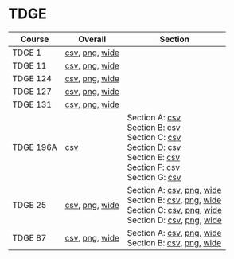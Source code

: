 # TDGE

| Course | Overall | Section |
| ------ | ------- | ------- |
| TDGE 1 | [csv](https://github.com/UCSD-Historical-Enrollment-Data/2025Winter/blob/main/overall/TDGE%201.csv), [png](https://raw.githubusercontent.com/UCSD-Historical-Enrollment-Data/2025Winter/main/plot_overall/TDGE%201.png), [wide](https://raw.githubusercontent.com/UCSD-Historical-Enrollment-Data/2025Winter/main/plot_overall_wide/TDGE%201.png) |  |
| TDGE 11 | [csv](https://github.com/UCSD-Historical-Enrollment-Data/2025Winter/blob/main/overall/TDGE%2011.csv), [png](https://raw.githubusercontent.com/UCSD-Historical-Enrollment-Data/2025Winter/main/plot_overall/TDGE%2011.png), [wide](https://raw.githubusercontent.com/UCSD-Historical-Enrollment-Data/2025Winter/main/plot_overall_wide/TDGE%2011.png) |  |
| TDGE 124 | [csv](https://github.com/UCSD-Historical-Enrollment-Data/2025Winter/blob/main/overall/TDGE%20124.csv), [png](https://raw.githubusercontent.com/UCSD-Historical-Enrollment-Data/2025Winter/main/plot_overall/TDGE%20124.png), [wide](https://raw.githubusercontent.com/UCSD-Historical-Enrollment-Data/2025Winter/main/plot_overall_wide/TDGE%20124.png) |  |
| TDGE 127 | [csv](https://github.com/UCSD-Historical-Enrollment-Data/2025Winter/blob/main/overall/TDGE%20127.csv), [png](https://raw.githubusercontent.com/UCSD-Historical-Enrollment-Data/2025Winter/main/plot_overall/TDGE%20127.png), [wide](https://raw.githubusercontent.com/UCSD-Historical-Enrollment-Data/2025Winter/main/plot_overall_wide/TDGE%20127.png) |  |
| TDGE 131 | [csv](https://github.com/UCSD-Historical-Enrollment-Data/2025Winter/blob/main/overall/TDGE%20131.csv), [png](https://raw.githubusercontent.com/UCSD-Historical-Enrollment-Data/2025Winter/main/plot_overall/TDGE%20131.png), [wide](https://raw.githubusercontent.com/UCSD-Historical-Enrollment-Data/2025Winter/main/plot_overall_wide/TDGE%20131.png) |  |
| TDGE 196A | [csv](https://github.com/UCSD-Historical-Enrollment-Data/2025Winter/blob/main/overall/TDGE%20196A.csv) | Section A: [csv](https://github.com/UCSD-Historical-Enrollment-Data/2025Winter/blob/main/section/TDGE%20196A_A.csv)<br>Section B: [csv](https://github.com/UCSD-Historical-Enrollment-Data/2025Winter/blob/main/section/TDGE%20196A_B.csv)<br>Section C: [csv](https://github.com/UCSD-Historical-Enrollment-Data/2025Winter/blob/main/section/TDGE%20196A_C.csv)<br>Section D: [csv](https://github.com/UCSD-Historical-Enrollment-Data/2025Winter/blob/main/section/TDGE%20196A_D.csv)<br>Section E: [csv](https://github.com/UCSD-Historical-Enrollment-Data/2025Winter/blob/main/section/TDGE%20196A_E.csv)<br>Section F: [csv](https://github.com/UCSD-Historical-Enrollment-Data/2025Winter/blob/main/section/TDGE%20196A_F.csv)<br>Section G: [csv](https://github.com/UCSD-Historical-Enrollment-Data/2025Winter/blob/main/section/TDGE%20196A_G.csv) |
| TDGE 25 | [csv](https://github.com/UCSD-Historical-Enrollment-Data/2025Winter/blob/main/overall/TDGE%2025.csv), [png](https://raw.githubusercontent.com/UCSD-Historical-Enrollment-Data/2025Winter/main/plot_overall/TDGE%2025.png), [wide](https://raw.githubusercontent.com/UCSD-Historical-Enrollment-Data/2025Winter/main/plot_overall_wide/TDGE%2025.png) | Section A: [csv](https://github.com/UCSD-Historical-Enrollment-Data/2025Winter/blob/main/section/TDGE%2025_A.csv), [png](https://raw.githubusercontent.com/UCSD-Historical-Enrollment-Data/2025Winter/main/plot_section/TDGE%2025_A.png), [wide](https://raw.githubusercontent.com/UCSD-Historical-Enrollment-Data/2025Winter/main/plot_section_wide/TDGE%2025_A.png)<br>Section B: [csv](https://github.com/UCSD-Historical-Enrollment-Data/2025Winter/blob/main/section/TDGE%2025_B.csv), [png](https://raw.githubusercontent.com/UCSD-Historical-Enrollment-Data/2025Winter/main/plot_section/TDGE%2025_B.png), [wide](https://raw.githubusercontent.com/UCSD-Historical-Enrollment-Data/2025Winter/main/plot_section_wide/TDGE%2025_B.png)<br>Section C: [csv](https://github.com/UCSD-Historical-Enrollment-Data/2025Winter/blob/main/section/TDGE%2025_C.csv), [png](https://raw.githubusercontent.com/UCSD-Historical-Enrollment-Data/2025Winter/main/plot_section/TDGE%2025_C.png), [wide](https://raw.githubusercontent.com/UCSD-Historical-Enrollment-Data/2025Winter/main/plot_section_wide/TDGE%2025_C.png)<br>Section D: [csv](https://github.com/UCSD-Historical-Enrollment-Data/2025Winter/blob/main/section/TDGE%2025_D.csv), [png](https://raw.githubusercontent.com/UCSD-Historical-Enrollment-Data/2025Winter/main/plot_section/TDGE%2025_D.png), [wide](https://raw.githubusercontent.com/UCSD-Historical-Enrollment-Data/2025Winter/main/plot_section_wide/TDGE%2025_D.png) |
| TDGE 87 | [csv](https://github.com/UCSD-Historical-Enrollment-Data/2025Winter/blob/main/overall/TDGE%2087.csv), [png](https://raw.githubusercontent.com/UCSD-Historical-Enrollment-Data/2025Winter/main/plot_overall/TDGE%2087.png), [wide](https://raw.githubusercontent.com/UCSD-Historical-Enrollment-Data/2025Winter/main/plot_overall_wide/TDGE%2087.png) | Section A: [csv](https://github.com/UCSD-Historical-Enrollment-Data/2025Winter/blob/main/section/TDGE%2087_A.csv), [png](https://raw.githubusercontent.com/UCSD-Historical-Enrollment-Data/2025Winter/main/plot_section/TDGE%2087_A.png), [wide](https://raw.githubusercontent.com/UCSD-Historical-Enrollment-Data/2025Winter/main/plot_section_wide/TDGE%2087_A.png)<br>Section B: [csv](https://github.com/UCSD-Historical-Enrollment-Data/2025Winter/blob/main/section/TDGE%2087_B.csv), [png](https://raw.githubusercontent.com/UCSD-Historical-Enrollment-Data/2025Winter/main/plot_section/TDGE%2087_B.png), [wide](https://raw.githubusercontent.com/UCSD-Historical-Enrollment-Data/2025Winter/main/plot_section_wide/TDGE%2087_B.png) |
